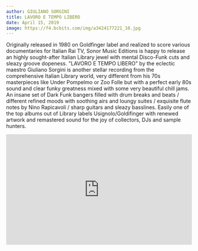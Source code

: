 ```yaml
---
author: GIULIANO SORGINI
title: LAVORO E TEMPO LIBERO
date: April 15, 2019
image: https://f4.bcbits.com/img/a3424177221_10.jpg
---
```


Originally released in 1980 on Goldfinger label and realized to score various documentaries for Italian Rai TV, Sonor Music Editions is happy to release an highly sought-after Italian Library jewel with mental Disco-Funk cuts and sleazy groove dopeness. "LAVORO E TEMPO LIBERO" by the eclectic maestro Giuliano Sorgini is another stellar recording from the comprehensive Italian Library world, very different from his 70s masterpieces like Under Pompelmo or Zoo Folle but with a perfect early 80s sound and clear funky greatness mixed with some very beautiful chill jams. An insane set of Dark Funk bangers filled with drum breaks and beats / different refined moods with soothing airs and loungy suites / exquisite flute notes by Nino Rapicavoli / sharp guitars and sleazy basslines. Easily one of the top albums out of Library labels Usignolo/Goldifinger with renewed artwork and remastered sound for the joy of collectors, DJs and sample hunters.

<iframe width="100%" height="300" scrolling="no" frameborder="no" allow="autoplay" src="https://w.soundcloud.com/player/?url=https%3A//api.soundcloud.com/tracks/582886029&color=%23ff5500&auto_play=false&hide_related=false&show_comments=true&show_user=true&show_reposts=false&show_teaser=true&visual=true"></iframe>